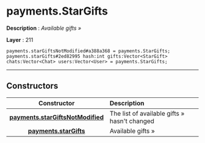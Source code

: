 # payments.StarGifts

**Description** : *Available gifts &raquo;*

**Layer** : 211

```tl
payments.starGiftsNotModified#a388a368 = payments.StarGifts;
payments.starGifts#2ed82995 hash:int gifts:Vector<StarGift> chats:Vector<Chat> users:Vector<User> = payments.StarGifts;
```

---

## Constructors

| Constructor | Description |
| :---: | :--- |
| [**payments.starGiftsNotModified**](constructor/payments.starGiftsNotModified) | The list of available gifts » hasn't changed |
| [**payments.starGifts**](constructor/payments.starGifts) | Available gifts » |